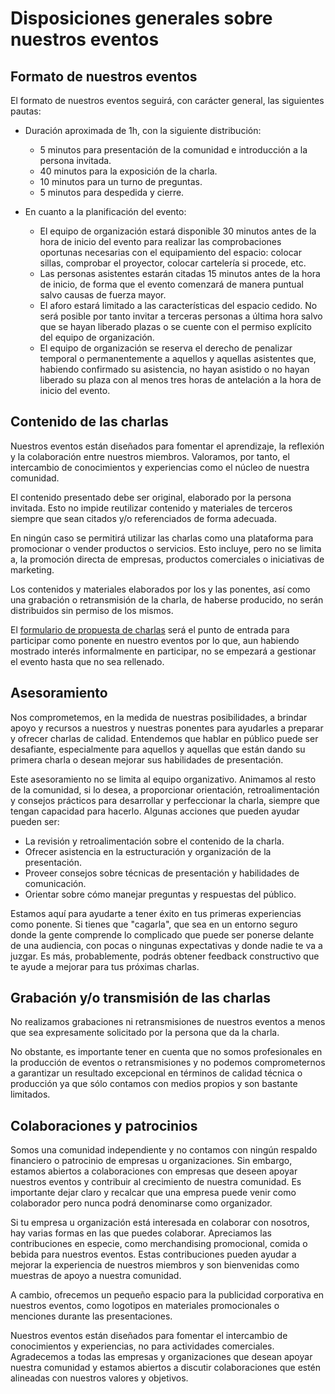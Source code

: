 # Disposiciones generales sobre nuestros eventos

## Formato de nuestros eventos

El formato de nuestros eventos seguirá, con carácter general, las siguientes pautas:

- Duración aproximada de 1h, con la siguiente distribución:
  - 5 minutos para presentación de la comunidad e introducción a la persona invitada.
  - 40 minutos para la exposición de la charla.
  - 10 minutos para un turno de preguntas.
  - 5 minutos para despedida y cierre.
  
- En cuanto a la planificación del evento:
  - El equipo de organización estará disponible 30 minutos antes de la hora de inicio del evento para realizar las comprobaciones oportunas necesarias con el equipamiento del espacio: colocar sillas, comprobar el proyector, colocar cartelería si procede, etc.
  - Las personas asistentes estarán citadas 15 minutos antes de la hora de inicio, de forma que el evento comenzará de manera puntual salvo causas de fuerza mayor.
  - El aforo estará limitado a las características del espacio cedido. No será posible por tanto invitar a terceras personas a última hora salvo que se hayan liberado plazas o se cuente con el permiso explícito del equipo de organización.
  - El equipo de organización se reserva el derecho de penalizar temporal o permanentemente a aquellos y aquellas asistentes que, habiendo confirmado su asistencia, no hayan asistido o no hayan liberado su plaza con al menos tres horas de antelación a la hora de inicio del evento.

## Contenido de las charlas

Nuestros eventos están diseñados para fomentar el aprendizaje, la reflexión y la colaboración entre nuestros miembros. Valoramos, por tanto, el intercambio de conocimientos y experiencias como el núcleo de nuestra comunidad.

El contenido presentado debe ser original, elaborado por la persona invitada. Esto no impide reutilizar contenido y materiales de terceros siempre que sean citados y/o referenciados de forma adecuada.

En ningún caso se permitirá utilizar las charlas como una plataforma para promocionar o vender productos o servicios. Esto incluye, pero no se limita a, la promoción directa de empresas, productos comerciales o iniciativas de marketing.

Los contenidos y materiales elaborados por los y las ponentes, así como una grabación o retransmisión de la charla, de haberse producido, no serán distribuidos sin permiso de los mismos. 

El [formulario de propuesta de charlas](https://forms.gle/HJd9RzTZH9pJdyrU7) será el punto de entrada para participar como ponente en nuestro eventos por lo que, aun habiendo mostrado interés informalmente en participar, no se empezará a gestionar el evento hasta que no sea rellenado.

## Asesoramiento

Nos comprometemos, en la medida de nuestras posibilidades, a brindar apoyo y recursos a nuestros y nuestras ponentes para ayudarles a preparar y ofrecer charlas de calidad. Entendemos que hablar en público puede ser desafiante, especialmente para aquellos y aquellas que están dando su primera charla o desean mejorar sus habilidades de presentación.

Este asesoramiento no se limita al equipo organizativo. Animamos al resto de la comunidad, si lo desea, a  proporcionar orientación, retroalimentación y consejos prácticos para desarrollar y perfeccionar la charla, siempre que tengan capacidad para hacerlo. Algunas acciones que pueden ayudar pueden ser:

- La revisión y retroalimentación sobre el contenido de la charla.
- Ofrecer asistencia en la estructuración y organización de la presentación.
- Proveer consejos sobre técnicas de presentación y habilidades de comunicación.
- Orientar sobre cómo manejar preguntas y respuestas del público.

Estamos aquí para ayudarte a tener éxito en tus primeras experiencias como ponente. Si tienes que "cagarla", que sea en un entorno seguro donde la gente comprende lo complicado que puede ser ponerse delante de una audiencia, con pocas o ningunas expectativas y donde nadie te va a juzgar. Es más, probablemente, podrás obtener feedback constructivo que te ayude a mejorar para tus próximas charlas.

## Grabación y/o transmisión de las charlas

No realizamos grabaciones ni retransmisiones de nuestros eventos a menos que sea expresamente solicitado por la persona que da la charla.

No obstante, es importante tener en cuenta que no somos profesionales en la producción de eventos o retransmisiones y no podemos comprometernos a garantizar un resultado excepcional en términos de calidad técnica o producción ya que sólo contamos con medios propios y son bastante limitados.

## Colaboraciones y patrocinios

Somos una comunidad independiente y no contamos con ningún respaldo financiero o patrocinio de empresas u organizaciones. Sin embargo, estamos abiertos a colaboraciones con empresas que deseen apoyar nuestros eventos y contribuir al crecimiento de nuestra comunidad. Es importante dejar claro y recalcar que una empresa puede venir como colaborador pero nunca podrá denominarse como organizador.

Si tu empresa u organización está interesada en colaborar con nosotros, hay varias formas en las que puedes colaborar. Apreciamos las contribuciones en especie, como merchandising promocional, comida o bebida para nuestros eventos. Estas contribuciones pueden ayudar a mejorar la experiencia de nuestros miembros y son bienvenidas como muestras de apoyo a nuestra comunidad.

A cambio, ofrecemos un pequeño espacio para la publicidad corporativa en nuestros eventos, como logotipos en materiales promocionales o menciones durante las presentaciones.

Nuestros eventos están diseñados para fomentar el intercambio de conocimientos y experiencias, no para actividades comerciales. Agradecemos a todas las empresas y organizaciones que desean apoyar nuestra comunidad y estamos abiertos a discutir colaboraciones que estén alineadas con nuestros valores y objetivos.
